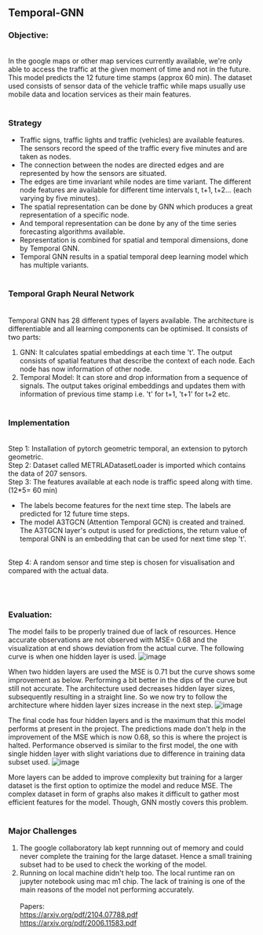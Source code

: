 ## Temporal-GNN <br>

### Objective:
<br> In the google maps or other map services currently available, we're only able to access the traffic at the given moment of time and not in the future. This model predicts the 12 future time stamps (approx 60 min). The dataset used consists of sensor data of the vehicle traffic while maps usually use mobile data and location services as their main features.
<br> <br>

### Strategy
* Traffic signs, traffic lights and traffic (vehicles) are available features. The sensors record the speed of the traffic every five minutes and are taken as nodes.
* The connection between the nodes are directed edges and are represented by how the sensors are situated.
* The edges are time invariant while nodes are time variant. The different node features are available for different time intervals t, t+1, t+2... (each varying by five minutes).
* The spatial representation can be done by GNN which produces a great representation of a specific node.
* And temporal representation can be done by any of the time series forecasting algorithms available.
* Representation is combined for spatial and temporal dimensions, done by Temporal GNN.
* Temporal GNN results in a spatial temporal deep learning model which has multiple variants.
<br> <br>

### Temporal Graph Neural Network <br> <br>
Temporal GNN has 28 different types of layers available. The architecture is differentiable and all learning components can be optimised. It consists of two parts:
1. GNN: It calculates spatial embeddings at each time 't'. The output consists of spatial features that describe the context of each node. Each node has now information of other node.
2. Temporal Model: It can store and drop information from a sequence of signals. The output takes original embeddings and updates them with information of previous time stamp i.e. 't' for t+1, 't+1' for t+2 etc. <br> <br>

### Implementation
<br> Step 1: Installation of pytorch geometric temporal, an extension to pytorch geometric.
<br> Step 2: Dataset called METRLADatasetLoader is imported which contains the data of 207 sensors.
<br> Step 3: The features available at each node is traffic speed along with time. (12*5= 60 min)
* The labels become features for the next time step. The labels are predicted for 12 future time steps.
* The model A3TGCN (Attention Temporal GCN) is created and trained. The A3TGCN layer's output is used for predictions, the return value of temporal GNN is an embedding that can be used for next time step 't'.
<br>
Step 4: A random sensor and time step is chosen for visualisation and compared with the actual data.

<br> <br>
### Evaluation: 
The model fails to be properly trained due of lack of resources. Hence accurate observations are not observed with MSE= 0.68 and the visualization at end shows deviation from the actual curve. The following curve is when one hidden layer is used.
![image](https://github.com/kirtiitt/Temporal-GNN/assets/137528591/e7782712-fc62-4108-a41b-85e1fe215749)


When two hidden layers are used the MSE is 0.71 but the curve shows some improvement as below. Performing a bit better in the dips of the curve but still not accurate. The architecture used decreases hidden layer sizes, subsequently resulting in a straight line. So we now try to follow the architecture where hidden layer sizes increase in the next step.
![image](https://github.com/kirtiitt/Temporal-GNN/assets/137528591/18cc24e2-c6e7-4b1d-92ae-3df8f9a8e878)

The final code has four hidden layers and is the maximum that this model performs at present in the project. The predictions made don't help in the improvement of the MSE which is now 0.68, so this is where the project is halted. Performance observed is similar to the first model, the one with single hidden layer with slight variations due to difference in training data subset used.
![image](https://github.com/kirtiitt/Temporal-GNN/assets/137528591/28beb64c-8719-4870-bbac-481a47c4cd78)



More layers can be added to improve complexity but training for a larger dataset is the first option to optimize the model and reduce MSE. 
The complex dataset in form of graphs also makes it difficult to gather most efficient features for the model. Though, GNN mostly covers this problem.
<br> <br>

### Major Challenges
1. The google collaboratory lab kept runnning out of memory and could never complete the training for the large dataset. Hence a small training subset had to be used to check the working of the model.
2. Running on local machine didn't help too. The local runtime ran on jupyter notebook using mac m1 chip. The lack of training is one of the main reasons of the model not performing accurately.
<br> <br>
Papers: <br>
https://arxiv.org/pdf/2104.07788.pdf <br>
https://arxiv.org/pdf/2006.11583.pdf
